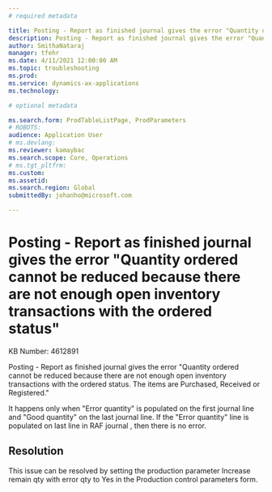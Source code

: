 ```yaml
---
# required metadata

title: Posting - Report as finished journal gives the error "Quantity ordered cannot be reduced because there are not enough open inventory transactions with the ordered status"
description: Posting - Report as finished journal gives the error "Quantity ordered cannot be reduced because there are not enough open inventory transactions with the ordered status"
author: SmithaNataraj
manager: tfehr
ms.date: 4/11/2021 12:00:00 AM
ms.topic: troubleshooting
ms.prod: 
ms.service: dynamics-ax-applications
ms.technology: 

# optional metadata

ms.search.form: ProdTableListPage, ProdParameters
# ROBOTS: 
audience: Application User
# ms.devlang: 
ms.reviewer: kamaybac
ms.search.scope: Core, Operations
# ms.tgt_pltfrm: 
ms.custom: 
ms.assetid: 
ms.search.region: Global
submittedBy: johanho@microsoft.com

---
```


# Posting - Report as finished journal gives the error "Quantity ordered cannot be reduced because there are not enough open inventory transactions with the ordered status"

KB Number: 4612891

Posting - Report as finished journal gives the error "Quantity ordered cannot be reduced because there are not enough open inventory transactions with the ordered status. The items are Purchased, Received or Registered."

It happens only when "Error quantity" is populated on the first journal line and "Good quantity" on the last journal line. If the "Error quantity" line is populated on last line in RAF journal , then  there is no error. 


## Resolution
This issue can be resolved by setting the production parameter Increase remain qty with error qty to Yes in the Production control parameters form.


